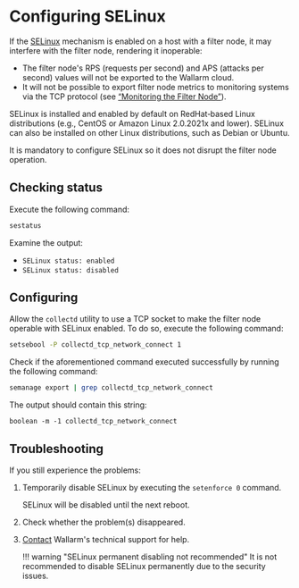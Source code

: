 [link-selinux]:     https://www.redhat.com/en/topics/linux/what-is-selinux
[doc-monitoring]:   monitoring/intro.md

# Configuring SELinux

If the [SELinux][link-selinux] mechanism is enabled on a host with a filter node, it may interfere with the filter node, rendering it inoperable:

* The filter node's RPS (requests per second) and APS (attacks per second) values will not be exported to the Wallarm cloud.
* It will not be possible to export filter node metrics to monitoring systems via the TCP protocol (see [“Monitoring the Filter Node”][doc-monitoring]).

SELinux is installed and enabled by default on RedHat‑based Linux distributions (e.g., CentOS or Amazon Linux 2.0.2021x and lower). SELinux can also be installed on other Linux distributions, such as Debian or Ubuntu.  

It is mandatory to configure SELinux so it does not disrupt the filter node operation.

## Checking status

Execute the following command:

``` bash
sestatus
```

Examine the output:
* `SELinux status: enabled`
* `SELinux status: disabled`

## Configuring

Allow the `collectd` utility to use a TCP socket to make the filter node operable with SELinux enabled. To do so, execute the following command:

``` bash
setsebool -P collectd_tcp_network_connect 1
```

Check if the aforementioned command executed successfully by running the following command:

``` bash
semanage export | grep collectd_tcp_network_connect
```

The output should contain this string:
```
boolean -m -1 collectd_tcp_network_connect
```

## Troubleshooting

If you still experience the problems:

1. Temporarily disable SELinux by executing the `setenforce 0` command.

    SELinux will be disabled until the next reboot.

1. Check whether the problem(s) disappeared.
1. [Contact](mailto:support@wallarm.com) Wallarm's technical support for help.

    !!! warning "SELinux permanent disabling not recommended"
        It is not recommended to disable SELinux permanently due to the security issues.
